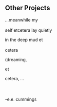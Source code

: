 ## Other Projects

...meanwhile my
<br><br>
self etcetera lay quietly

in the deep mud et
<br><br>
cetera

(dreaming,

et

cetera, ...
<br><br>
<br><br>
-e.e. cummings

